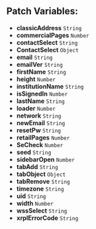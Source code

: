 ## Patch Variables:

* __classicAddress__ ```String```
* __commercialPages__ ```Number```
* __contactSelect__ ```String```
* __ContactSelect__ ```Object```
* __email__ ```String```
* __emailVer__ ```String```
* __firstName__ ```String```
* __height__ ```Number```
* __institutionName__ ```String```
* __isSignedIn__ ```Number```
* __lastName__ ```String```
* __loader__ ```Number```
* __network__ ```String```
* __newEmail__ ```String```
* __resetPw__ ```String```
* __retailPages__ ```Number```
* __SeCheck__ ```Number```
* __seed__ ```String```
* __sidebarOpen__ ```Number```
* __tabAdd__ ```String```
* __tabObject__ ```Object```
* __tabRemove__ ```String```
* __timezone__ ```String```
* __uid__ ```String```
* __width__ ```Number```
* __wssSelect__ ```String```
* __xrplErrorCode__ ```String```

